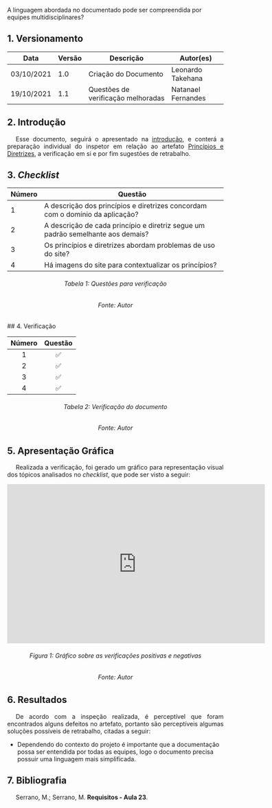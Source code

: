 A linguagem abordada no documentado pode ser compreendida por equipes multidisciplinares?
## 1. Versionamento

|Data|Versão|Descrição|Autor(es)|
|--|--|--|--|
|03/10/2021|1.0|Criação do Documento|Leonardo Takehana|
|19/10/2021|1.1|Questões de verificação melhoradas|Natanael Fernandes|

## 2. Introdução
<p style="text-align: justify; text-indent: 20px"> Esse documento, seguirá o apresentado na <a href=../introducao>introdução</a>, e conterá a preparação individual do inspetor em relação ao artefato <a href="https://interacao-humano-computador.github.io/2021.1-Prefeitura-de-Concordia/analiseRequisitos/principios_e_diretrizes/">Princípios e Diretrizes</a>, a verificação em si e por fim sugestões de retrabalho.</p>

## 3. <i>Checklist</i>

<center>

| Número | Questão |
|---|---|
| 1 | A descrição dos princípios e diretrizes concordam com o domínio da aplicação? |
| 2 | A descrição de cada princípio e diretriz segue um padrão semelhante aos demais? |
| 3 | Os princípios e diretrizes abordam problemas de uso do site? |
| 4 | Há imagens do site para contextualizar os princípios? |

</center>
<center>


<h6 align="center">Tabela 1: Questões para verificação</h6>
<h6 align="center">Fonte: Autor</h6>
</center>
## 4. Verificação

<!-- Aqui como exemplo botei o storyboard, porque nele existem várias imagens que precisam ser verificadas-->
<center>

|Número|Questão|
|:-:|:-:|
|1|✅|
|2|✅|
|3|✅|
|4|✅|


</center>

<h6 align="center">Tabela 2: Verificação do documento</h6>
<h6 align="center">Fonte: Autor</h6>

## 5. Apresentação Gráfica
<p style="text-align: justify; text-indent: 20px"> Realizada a verificação, foi gerado um gráfico para representação visual dos tópicos analisados no <i>checklist</i>, que pode ser visto a seguir:</p>
<center>
<iframe width="600" height="371" seamless frameborder="0" scrolling="no" src="https://docs.google.com/spreadsheets/d/e/2PACX-1vRbtscq7mQLD8Qedw0tA-C-x53J2M4O00Kt6xOyxDApqQxHK53WDdZMDY6kbZ8x61OKoHiVaX_5UsJR/pubchart?oid=1512838060&amp;format=interactive"></iframe>
</center>
<h6 align="center">Figura 1: Gráfico sobre as verificações positivas e negativas</h6>
<h6 align="center">Fonte: Autor</h6>

## 6. Resultados
<p style="text-align: justify; text-indent: 20px"> De acordo com a inspeção realizada, é perceptível que foram encontrados alguns defeitos no artefato, portanto são perceptíveis algumas soluções possíveis de retrabalho, citadas a seguir:</p>

- Dependendo do contexto do projeto é importante que a documentação possa ser entendida por todas as equipes, logo o documento precisa possuir uma linguagem mais simplificada.
## 7. Bibliografia
<p style="text-align: justify; text-indent: 20px">Serrano, M.; Serrano, M. <b>Requisitos - Aula 23</b>.</p>
